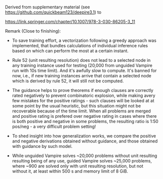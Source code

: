 Derived from supplementary material (see https://github.com/quickbeam123/deepire3.1) to 

https://link.springer.com/chapter/10.1007/978-3-030-86205-3_11

Remark (Close to finishing):

- To save training effort, a vectorization following a greedy approach was implemented, that bundles calculations of individual inference rules based on which can perform the most at a certain instant.

- Rule 52 (unit resulting resolution) does not lead to a selected node in any training instance used for testing (20,000 from unguided Vampire run with 10s time limit). And it's awfully slow to compute. It's banned for now, i.e., if new training instances arrive that contain a selected node which is derived by rule 52, it will still not be computed.

- The guidance helps to prove theorems if enough clauses are correctly rated negatively to prevent combinatoric explosion, while making avery few mistakes for the positive ratings - such clauses will be looked at at some point by the usual heuristic, but this situation might not be recoverable because of the time limit. When all problems are merged and positive rating is prefered over negative rating in cases where there is both positive and negative in some problems, the resulting ratio is 1:50 pos/neg - a very difficult problem setting! 

- To shed insight into how generalization works, we compare the positive and negative derivations obtained without guidance, and those obtained with guidance by such model.

- While unguided Vampire solves ~20,000 problems without unit resulting resulting being of any use, guided Vampire solves ~25,000 problems, where ~900 are solved only with unit resulting resolution, but not without it, at least within 500 s and memory limit of 8 GiB.
